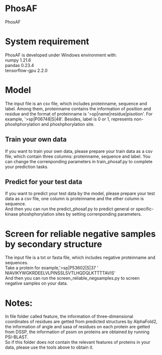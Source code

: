 # PhosAF
PhosAF
# System requirement
PhosAF is developed under Windows environment with:  
numpy  1.21.6  
pandas  0.23.4  
tensorflow-gpu  2.2.0  

# Model
The input file is an csv file, which includes proteinname, sequence and label. Among them, proteinname contains the information of position and residue and the format of  proteinname is '>sp|name|residue|pisotion'. For example, '>sp|P06748|S|48'. Besides, label is 0 or 1, represents non-phoshphorylation and phoshphorylation site.
## Train your own data
If you want to train your own data, please prepare your train data as a csv file, which contain three columns: proteinname, sequence and label. You can change the  correnponding parameters in train_phosaf.py to complete your prediction tasks.

## Predict for your test data
If you want to predict your test data by the model, please prepare your test data as a csv file, one column is proteinname and the other column is sequence.  
And then you can run the predict_phosaf.py to predict general or specific-kinase phoshphorylation sites by setting correnponding parameters.

# Screen for reliable negative samples by secondary structure
The input file is a txt or fasta file, which includes negative proteinname and sequences.  
Take a protein for example,'>sp|P53602|S|37 '  
                                            NIAVIKYWGKRDEELVLPINSSLSVTLHQDQLKTTTTAVIS'  
And then you can run the screen_reliable_negsamples.py to screen negative samples on your data.

# Notes:
In file folder called feature, the information of three-dimensional coordinates of residues are getted from predicted structures by AlphaFold2, the information of angle  and sasa of residues on each protein are getted from DSSP,  the information of pssm on proteins are obtained by running PSI-BLAST.  
So if this folder does not contain the relevant features of proteins in your data, please use the tools above to obtain it.

